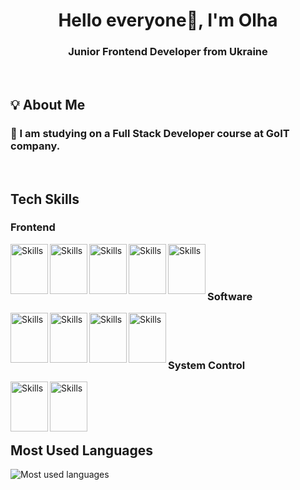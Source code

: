 <h1 align="center"> Hello everyone👋, I'm Olha</h1>
<h3 align="center">Junior Frontend Developer from Ukraine</h3>
<br>
<h2>💡 About Me</h2>
<h3>📖 I am studying on a Full Stack Developer course at GoIT company.</h3>
<br>
<h2>Tech Skills</h2>
 <h3>Frontend</h3>
<p>
<img src="https://cdn.jsdelivr.net/gh/devicons/devicon/icons/html5/html5-original.svg" alt="Skills" align="left" width="60" height="80"/>  
  <img src="https://cdn.jsdelivr.net/gh/devicons/devicon/icons/css3/css3-original.svg" alt="Skills" align="left" width="60" height="80"/>  
  <img src="https://cdn.jsdelivr.net/gh/devicons/devicon/icons/javascript/javascript-original.svg" alt="Skills" align="left" width="60" height="80"/>  
  <img src="https://cdn.jsdelivr.net/gh/devicons/devicon/icons/react/react-original.svg" alt="Skills" align="left" width="60" height="80"/>  
  <img src="https://cdn.jsdelivr.net/gh/devicons/devicon/icons/eslint/eslint-original.svg" alt="Skills" align="left" width="60" height="80"/> 
</p>
<br><br><br>
<h3>Software</h3>
<p>
<img src="https://cdn.jsdelivr.net/gh/devicons/devicon/icons/vscode/vscode-original.svg" alt="Skills" align="left" width="60" height="80"/>  
<img src="https://cdn.jsdelivr.net/gh/devicons/devicon/icons/slack/slack-original.svg" alt="Skills" align="left" width="60" height="80"/>  
<img src="https://cdn.jsdelivr.net/gh/devicons/devicon/icons/figma/figma-original.svg" alt="Skills" align="left" width="60" height="80"/>  
<img src="https://cdn.jsdelivr.net/gh/devicons/devicon/icons/canva/canva-original.svg" alt="Skills" align="left" width="60" height="80"/>  
</p>
<br><br><br>
<h3>System Control</h3>
<p>
<img src="https://cdn.jsdelivr.net/gh/devicons/devicon/icons/github/github-original.svg" alt="Skills" align="left" width="60" height="80"/>  
<img src="https://cdn.jsdelivr.net/gh/devicons/devicon/icons/trello/trello-plain.svg" alt="Skills" align="left" width="60" height="80"/> 
</p>
<br><br><br><br>
<h2>Most Used Languages</h2>
 <img src="https://github-readme-stats.vercel.app/api/top-langs?username=OlichkaKhamuliak&show_icons=true&locale=en&layout=compact" alt="Most used languages"/>

